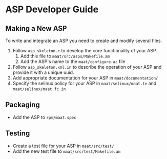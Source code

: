 <!--
Copyright 2023 United States Government

Licensed under the Apache License, Version 2.0 (the "License");
you may not use this file except in compliance with the License.
You may obtain a copy of the License at

   http://www.apache.org/licenses/LICENSE-2.0

Unless required by applicable law or agreed to in writing, software
distributed under the License is distributed on an "AS IS" BASIS,
WITHOUT WARRANTIES OR CONDITIONS OF ANY KIND, either express or implied.
See the License for the specific language governing permissions and
limitations under the License. 
-->

ASP Developer Guide
===================

Making a New ASP
----------------

To write and integrate an ASP you need to create and modify several files.

1. Follow `asp_skeleton.c` to develop the core functionality of your ASP.
   1. Add this file to `maat/src/asps/Makefile.am`
   1. Add the ASP's name to the `maat/configure.ac` file
1. Follow `asp_skeleton.xml.in` to describe the operation of your ASP and provide
   it with a unique uuid.
1. Add appropriate documentation for your ASP in `maat/documentation/`
1. Specify the selinux policy for your ASP in `maat/selinux/maat.te` and
   `maat/selinux/maat.fc.in`

Packaging
---------

- Add the ASP to `rpm/maat.spec`

Testing
-------

- Create a test file for your ASP in `maat/src/test/`
- Add the new test file to `maat/src/test/Makefile.am`
